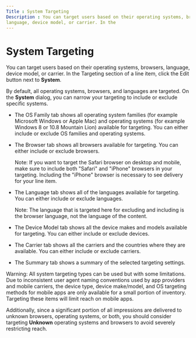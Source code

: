 ```yaml
---
Title : System Targeting
Description : You can target users based on their operating systems, browsers,
language, device model, or carrier. In the
---
```



# System Targeting



You can target users based on their operating systems, browsers,
language, device model, or carrier. In the
Targeting section of a
line item, click the
Edit button next to **System**.

By default, all operating systems, browsers, and languages are targeted.
On the **System** dialog, you can narrow your targeting to include or
exclude specific systems.

- The OS Family tab shows all
  operating system families (for example Microsoft Windows or Apple Mac)
  and operating systems (for example Windows 8 or 10.8 Mountain Lion)
  available for targeting. You can either include or exclude OS families
  and operating systems.
- The Browser tab shows all browsers
  available for targeting. You can either include or exclude browsers.
  

  Note: If you want to target the
  Safari browser on desktop and mobile, make sure to include both
  "Safari" and "iPhone" browsers in your targeting. Including the
  "iPhone" browser is necessary to see delivery for your
  line item.

  
- The Language tab shows all of the
  languages available for targeting. You can either include or exclude
  languages.
  

  Note: The language that is targeted
  here for excluding and including is the browser language, not the
  language of the content.

  
- The Device Model tab shows all the
  device makes and models available for targeting. You can either
  include or exclude devices.
- The Carrier tab shows all the
  carriers and the countries where they are available. You can either
  include or exclude carriers.
- The Summary tab shows a summary of
  the selected targeting settings.



Warning: All system targeting types can
be used but with some limitations. Due to inconsistent user agent naming
conventions used by app providers and mobile carriers, the device type,
device make/model, and OS targeting methods for mobile apps are only
available for a small portion of inventory. Targeting these items will
limit reach on mobile apps.

Additionally, since a significant portion of all impressions are
delivered to unknown browsers, operating systems, or both, you should
consider targeting **Unknown** operating systems and browsers to avoid
severely restricting reach.






